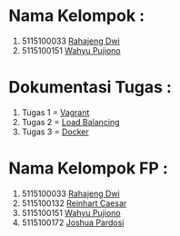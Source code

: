 # Nama Kelompok :
1. 5115100033 [Rahajeng Dwi](https://github.com/rahajengdwi)
2. 5115100151 [Wahyu Pujiono](https://github.com/wahyupujiono)

# Dokumentasi Tugas :
1. Tugas 1 = [Vagrant](https://github.com/rahajengdwi/CLoud2018/tree/master/Vagrant)
2. Tugas 2 = [Load Balancing](https://github.com/rahajengdwi/CLoud2018/tree/master/Nginx)
3. Tugas 3 = [Docker](https://github.com/rahajengdwi/CLoud2018/tree/master/Docker)
# Nama Kelompok FP :
1. 5115100033 [Rahajeng Dwi](https://github.com/rahajengdwi)
2. 5115100132 [Reinhart Caesar](https://github.com/ReinhartC)
3. 5115100151 [Wahyu Pujiono](https://github.com/wahyupujiono)
4. 5115100172 [Joshua Pardosi](https://github.com/joshuapardosi)
